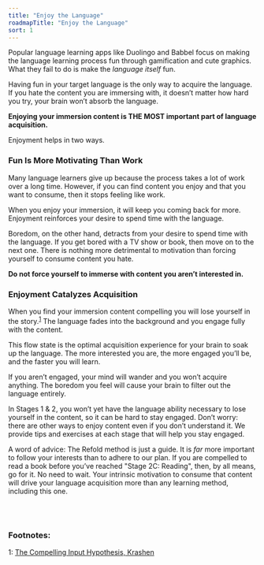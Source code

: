 ```yaml
---
title: "Enjoy the Language"
roadmapTitle: "Enjoy the Language"
sort: 1
---
```


Popular language learning apps like Duolingo and Babbel focus on making the language learning process fun through gamification and cute graphics.
What they fail to do is make the _language itself_ fun.

Having fun in your target language is the only way to acquire the language.
If you hate the content you are immersing with, it doesn’t matter how hard you try, your brain won’t absorb the language.

**Enjoying your immersion content is THE MOST important part of language acquisition.**

Enjoyment helps in two ways.

### Fun Is More Motivating Than Work

Many language learners give up because the process takes a lot of work over a long time.
However, if you can find content you enjoy and that you want to consume, then it stops feeling like work.

When you enjoy your immersion, it will keep you coming back for more.
Enjoyment reinforces your desire to spend time with the language.

Boredom, on the other hand, detracts from your desire to spend time with the language.
If you get bored with a TV show or book, then move on to the next one.
There is nothing more detrimental to motivation than forcing yourself to consume content you hate.

**Do not force yourself to immerse with content you aren’t interested in.**

### Enjoyment Catalyzes Acquisition

When you find your immersion content compelling you will lose yourself in the story.<sup>[1](#footnote-1)</sup>
The language fades into the background and you engage fully with the content.

This flow state is the optimal acquisition experience for your brain to soak up the language.
The more interested you are, the more engaged you’ll be, and the faster you will learn.

If you aren’t engaged, your mind will wander and you won’t acquire anything.
The boredom you feel will cause your brain to filter out the language entirely.

In Stages 1 & 2, you won’t yet have the language ability necessary to lose yourself in the content, so it can be hard to stay engaged.
Don’t worry: there are other ways to enjoy content even if you don’t understand it.
We provide tips and exercises at each stage that will help you stay engaged.

A word of advice: The Refold method is just a guide.
It is _far_ more important to follow your interests than to adhere to our plan.
If you are compelled to read a book before you’ve reached "Stage 2C: Reading", then, by all means, go for it.
No need to wait.
Your intrinsic motivation to consume that content will drive your language acquisition more than any learning method, including this one.

<br><br>
### Footnotes:
<a name="footnote-1">1</a>: [The Compelling Input Hypothesis, Krashen](http://www.sdkrashen.com/content/articles/the_compelling_input_hypothesis.pdf)
